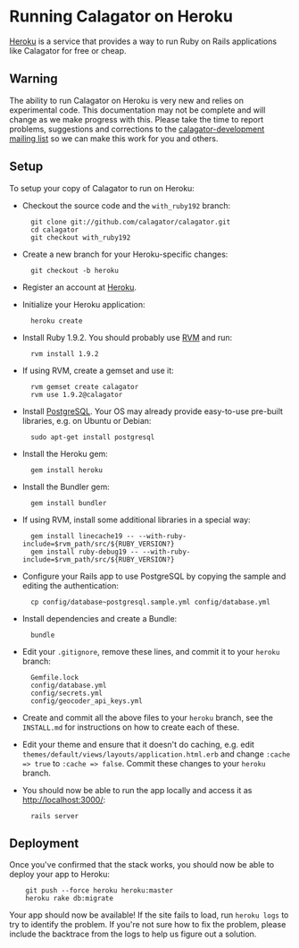 Running Calagator on Heroku
===========================

[Heroku](http://heroku.com/) is a service that provides a way to run Ruby on Rails applications like Calagator for free or cheap.

Warning
-------

The ability to run Calagator on Heroku is very new and relies on experimental code. This documentation may not be complete and will change as we make progress with this. Please take the time to report problems, suggestions and corrections to the [calagator-development mailing list](http://groups.google.com/group/calagator-development) so we can make this work for you and others.

Setup
-----

To setup your copy of Calagator to run on Heroku:

* Checkout the source code and the `with_ruby192` branch:

        git clone git://github.com/calagator/calagator.git
        cd calagator
        git checkout with_ruby192

* Create a new branch for your Heroku-specific changes:

        git checkout -b heroku

* Register an account at [Heroku](http://heroku.com/).

* Initialize your Heroku application:

        heroku create

* Install Ruby 1.9.2. You should probably use [RVM](http://beginrescueend.com/) and run:

        rvm install 1.9.2

* If using RVM, create a gemset and use it:

        rvm gemset create calagator
        rvm use 1.9.2@calagator

* Install [PostgreSQL](http://www.postgresql.org/). Your OS may already provide easy-to-use pre-built libraries, e.g. on Ubuntu or Debian:

        sudo apt-get install postgresql

* Install the Heroku gem:

        gem install heroku

* Install the Bundler gem:

        gem install bundler

* If using RVM, install some additional libraries in a special way:

        gem install linecache19 -- --with-ruby-include=$rvm_path/src/${RUBY_VERSION?}
        gem install ruby-debug19 -- --with-ruby-include=$rvm_path/src/${RUBY_VERSION?}

* Configure your Rails app to use PostgreSQL by copying the sample and editing the authentication:

        cp config/database~postgresql.sample.yml config/database.yml

* Install dependencies and create a Bundle:

        bundle

* Edit your `.gitignore`, remove these lines, and commit it to your `heroku` branch:

        Gemfile.lock
        config/database.yml
        config/secrets.yml
        config/geocoder_api_keys.yml

* Create and commit all the above files to your `heroku` branch, see the `INSTALL.md` for instructions on how to create each of these.

* Edit your theme and ensure that it doesn't do caching, e.g. edit `themes/default/views/layouts/application.html.erb` and change `:cache => true` to `:cache => false`. Commit these changes to your `heroku` branch.

* You should now be able to run the app locally and access it as [http://localhost:3000/](http://localhost:3000/):

        rails server

Deployment
----------

Once you've confirmed that the stack works, you should now be able to deploy your app to Heroku:

	    git push --force heroku heroku:master
        heroku rake db:migrate

Your app should now be available! If the site fails to load, run `heroku logs` to try to identify the problem. If you're not sure how to fix the problem, please include the backtrace from the logs to help us figure out a solution.
